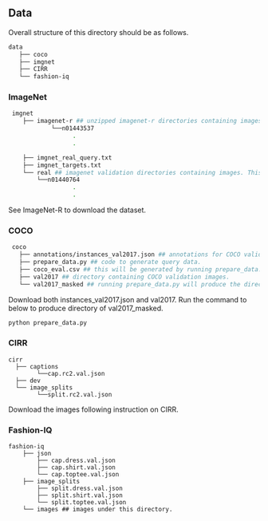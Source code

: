 ## Data

Overall structure of this directory should be as follows. 
```bash
data
   ├── coco
   ├── imgnet
   ├── CIRR
   └── fashion-iq
```

### ImageNet
```bash
 imgnet
    ├── imagenet-r ## unzipped imagenet-r directories containing images. This folder should contain subfolders.
            └──n01443537
                  .
                  . 

    ├── imgnet_real_query.txt
    ├── imgnet_targets.txt
    └── real ## imagenet validation directories containing images. This folder should contain subfolders.
        └──n01440764
                  .
                  . 
```
See ImageNet-R to download the dataset.

### COCO
```bash
 coco
   ├── annotations/instances_val2017.json ## annotations for COCO validation images.
   ├── prepare_data.py ## code to generate query data.
   ├── coco_eval.csv ## this will be generated by running prepare_data.py
   ├── val2017 ## directory containing COCO validation images.
   └── val2017_masked ## running prepare_data.py will produce the directory.
```
Download both instances_val2017.json and val2017. 
Run the command to below to produce directory of val2017_masked.
```bash
python prepare_data.py
```

### CIRR

```
cirr
  ├── captions
        └──cap.rc2.val.json
  ├── dev
  └── image_splits
        └──split.rc2.val.json
```
Download the images following instruction on CIRR.

### Fashion-IQ

```
fashion-iq
    ├── json
        ├── cap.dress.val.json
        ├── cap.shirt.val.json
        └── cap.toptee.val.json
    ├── image_splits
        ├── split.dress.val.json
        ├── split.shirt.val.json
        └── split.toptee.val.json
    └── images ## images under this directory.
```



